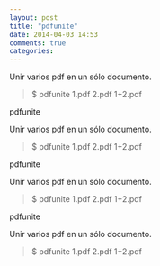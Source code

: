 ```yaml
---
layout: post
title: "pdfunite"
date: 2014-04-03 14:53
comments: true
categories: 
---
```

Unir varios pdf en un sólo documento.

>$ pdfunite 1.pdf 2.pdf 1+2.pdf

pdfunite

Unir varios pdf en un sólo documento.

>$ pdfunite 1.pdf 2.pdf 1+2.pdf

pdfunite

Unir varios pdf en un sólo documento.

>$ pdfunite 1.pdf 2.pdf 1+2.pdf

pdfunite

Unir varios pdf en un sólo documento.

>$ pdfunite 1.pdf 2.pdf 1+2.pdf

